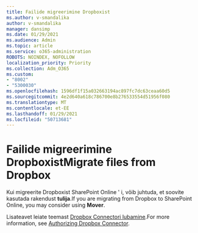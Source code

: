 ```yaml
---
title: Failide migreerimine Dropboxist
ms.author: v-smandalika
author: v-smandalika
manager: dansimp
ms.date: 01/29/2021
ms.audience: Admin
ms.topic: article
ms.service: o365-administration
ROBOTS: NOINDEX, NOFOLLOW
localization_priority: Priority
ms.collection: Adm_O365
ms.custom:
- "8002"
- "5300030"
ms.openlocfilehash: 1596df1f15a032663194ac897fc7dc63ceaa60d5
ms.sourcegitcommit: 4e2d640a618c786700e8b276533554d51956f080
ms.translationtype: MT
ms.contentlocale: et-EE
ms.lasthandoff: 01/29/2021
ms.locfileid: "50713681"
---
```

# <a name="migrate-files-from-dropbox"></a><span data-ttu-id="7aa7e-102">Failide migreerimine Dropboxist</span><span class="sxs-lookup"><span data-stu-id="7aa7e-102">Migrate files from Dropbox</span></span>

<span data-ttu-id="7aa7e-103">Kui migreerite Dropboxist SharePoint Online ' i, võib juhtuda, et soovite kasutada rakendust **tulija**.</span><span class="sxs-lookup"><span data-stu-id="7aa7e-103">If you are migrating from Dropbox to SharePoint Online, you may consider using **Mover**.</span></span>

<span data-ttu-id="7aa7e-104">Lisateavet leiate teemast [Dropbox Connectori lubamine](https://docs.microsoft.com/sharepointmigration/mover-dropbox).</span><span class="sxs-lookup"><span data-stu-id="7aa7e-104">For more information, see [Authorizing Dropbox Connector](https://docs.microsoft.com/sharepointmigration/mover-dropbox).</span></span>

